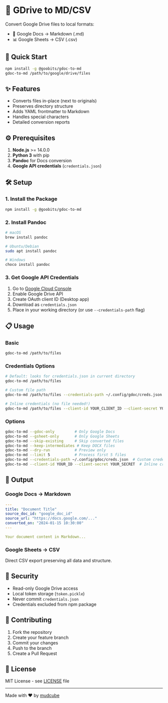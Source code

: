 # 🔄 GDrive to MD/CSV

Convert Google Drive files to local formats:
- 📝 Google Docs → Markdown (.md)
- 📊 Google Sheets → CSV (.csv)

## 🚀 Quick Start

```bash
npm install -g @goobits/gdoc-to-md
gdoc-to-md /path/to/google/drive/files
```

## ✨ Features

- Converts files in-place (next to originals)
- Preserves directory structure
- Adds YAML frontmatter to Markdown
- Handles special characters
- Detailed conversion reports

## ⚙️ Prerequisites

1. **Node.js** >= 14.0.0
2. **Python 3** with pip
3. **Pandoc** for Docs conversion
4. **Google API credentials** (`credentials.json`)

## 🛠️ Setup

### 1. Install the Package

```bash
npm install -g @goobits/gdoc-to-md
```

### 2. Install Pandoc

```bash
# macOS
brew install pandoc

# Ubuntu/Debian
sudo apt install pandoc

# Windows
choco install pandoc
```

### 3. Get Google API Credentials

1. Go to [Google Cloud Console](https://console.cloud.google.com/)
2. Enable Google Drive API
3. Create OAuth client ID (Desktop app)
4. Download as `credentials.json`
5. Place in your working directory (or use `--credentials-path` flag)

## 📋 Usage

### Basic

```bash
gdoc-to-md /path/to/files
```

### Credentials Options

```bash
# Default: looks for credentials.json in current directory
gdoc-to-md /path/to/files

# Custom file path
gdoc-to-md /path/to/files --credentials-path ~/.config/gdoc/creds.json

# Inline credentials (no file needed!)
gdoc-to-md /path/to/files --client-id YOUR_CLIENT_ID --client-secret YOUR_CLIENT_SECRET
```

### Options

```bash
gdoc-to-md --gdoc-only         # Only Google Docs
gdoc-to-md --gsheet-only       # Only Google Sheets
gdoc-to-md --skip-existing     # Skip converted files
gdoc-to-md --keep-intermediates # Keep DOCX files
gdoc-to-md --dry-run           # Preview only
gdoc-to-md --limit 5           # Process first 5 files
gdoc-to-md --credentials-path ~/.config/gdoc/creds.json  # Custom credentials path
gdoc-to-md --client-id YOUR_ID --client-secret YOUR_SECRET  # Inline credentials
```

## 📂 Output

### Google Docs → Markdown

```yaml
---
title: "Document Title"
source_doc_id: "google_doc_id"
source_url: "https://docs.google.com/..."
converted_on: "2024-01-15 10:30:00"
---

Your document content in Markdown...
```

### Google Sheets → CSV

Direct CSV export preserving all data and structure.

## 🔐 Security

- Read-only Google Drive access
- Local token storage (`token.pickle`)
- Never commit `credentials.json`
- Credentials excluded from npm package

## 🤝 Contributing

1. Fork the repository
2. Create your feature branch
3. Commit your changes
4. Push to the branch
5. Create a Pull Request

## 📄 License

MIT License - see [LICENSE](LICENSE) file

---

Made with ❤️ by [mudcube](https://github.com/mudcube)